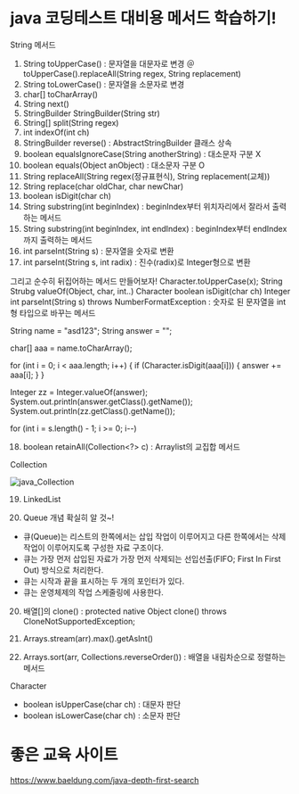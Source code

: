 # java 코딩테스트 대비용 메서드 학습하기!

String 메서드
1. String toUpperCase() : 문자열을 대문자로 변경 ＠toUpperCase().replaceAll(String regex, String replacement)
2. String toLowerCase() : 문자열을 소문자로 변경
3. char[] toCharArray()
4. String next()
5. StringBuilder StringBuilder(String str)
6. String[] split(String regex)
7. int indexOf(int ch)
8. StringBuilder reverse() : AbstractStringBuilder 클래스 상속
9. boolean equalsIgnoreCase(String anotherString) : 대소문자 구분 X
10. boolean equals(Object anObject) : 대소문자 구분 O
11. String replaceAll(String regex(정규표현식), String replacement(교체)) 
12. String replace(char oldChar, char newChar)
13. boolean isDigit(char ch)
14. String substring(int beginIndex) : beginIndex부터 위치자리에서 잘라서 출력하는 메서드 
15. String substring(int beginIndex, int endIndex) : beginIndex부터 endIndex까지 출력하는 메서드
16. int parseInt(String s) : 문자열을 숫자로 변환
17. int parseInt(String s, int radix) : 진수(radix)로 Integer형으로 변환

그리고 순수히 뒤집어하는 메서드 만들어보자!
Character.toUpperCase(x);
String Strubg valueOf(Object, char, int..)
Character boolean isDigit(char ch)
Integer int parseInt(String s) throws NumberFormatException : 숫자로 된 문자열을 int형 타입으로 바꾸는 메서드

String name = "asd123";
String answer = "";

char[] aaa = name.toCharArray();
		
for (int i = 0; i < aaa.length; i++) {
	if (Character.isDigit(aaa[i])) {
		answer += aaa[i];
	}
}
		
Integer zz = Integer.valueOf(answer);
System.out.println(answer.getClass().getName());
System.out.println(zz.getClass().getName());

for (int i = s.length() - 1; i >= 0; i--)

18. boolean retainAll(Collection<?> c) : Arraylist의 교집합 메서드

Collection

![java_Collection](https://user-images.githubusercontent.com/60806047/151949808-8d8efd4b-adc9-4bde-bdf2-1712bc0b763b.JPG)

19. LinkedList


19. Queue 개념 확실히 알 것~!
- 큐(Queue)는 리스트의 한쪽에서는 삽입 작업이 이루어지고 다른 한쪽에서는 삭제 작업이 이루어지도록 구성한 자료 구조이다.
- 큐는 가장 먼저 삽입된 자료가 가장 먼저 삭제되는 선입선출(FIFO; First In First Out) 방식으로 처리한다.
- 큐는 시작과 끝을 표시하는 두 개의 포인터가 있다.
- 큐는 운영체제의 작업 스케줄링에 사용한다.															

20. 배열[]의 clone() : protected native Object clone() throws CloneNotSupportedException;

21. Arrays.stream(arr).max().getAsInt()

22. Arrays.sort(arr, Collections.reverseOrder()) : 배열을 내림차순으로 정렬하는 메서드

Character
- boolean isUpperCase(char ch) : 대문자 판단
- boolean isLowerCase(char ch) : 소문자 판단

# 좋은 교육 사이트

https://www.baeldung.com/java-depth-first-search
